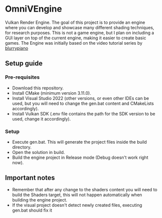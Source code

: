 # OmniVEngine
Vulkan Render Engine. The goal of this project is to provide an engine where you can develop and showcase many different shading techniques, for research purposes.
This is not a game engine, but I plan on including a GUI layer on top of the current engine, making it easier to create basic games.
The Engine was initially based on the video tutorial series by [blurrypiano](https://github.com/blurrypiano/littleVulkanEngine)

## Setup guide
### Pre-requisites
- Download this repository.
- Install CMake (minimum version 3.11.0).
- Install Visual Studio 2022 (other versions, or even other IDEs can be used, but you will need to change the gen.bat content and CMakeLists accordingly).
- Install Vulkan SDK (.env file contains the path for the SDK version to be used, change it accordingly).

### Setup
- Execute gen.bat. This will generate the project files inside the build directory.
- Open the solution in build.
- Build the engine project in Release mode (Debug doesn't work right now).

## Important notes
- Remember that after any change to the shaders content you will need to build the Shaders target, this will not happen automatically when building the engine project.
- If the visual project doesn't detect newly created files, executing gen.bat should fix it
